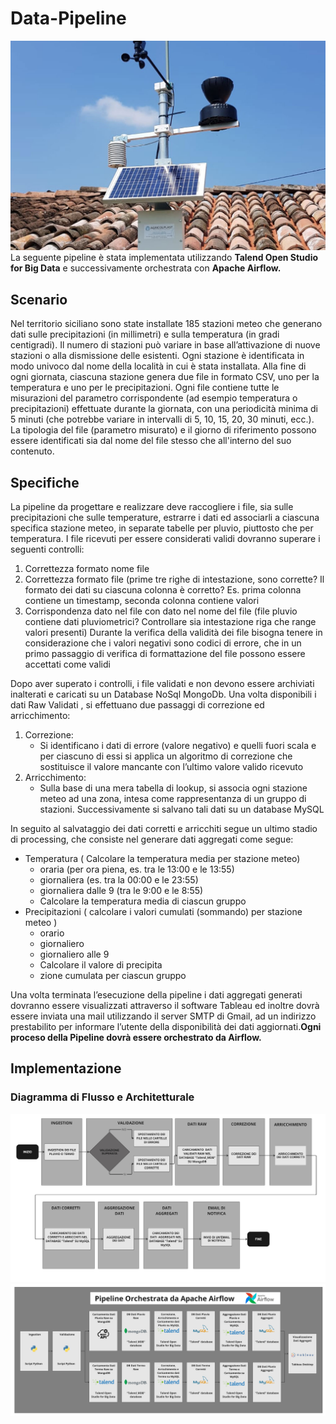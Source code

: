 # Data-Pipeline 
![](Image/stazioni-meteo-4.jpg)
La seguente pipeline è stata implementata utilizzando **Talend Open Studio for Big Data** e successivamente orchestrata con **Apache Airflow.**
## Scenario
Nel territorio siciliano sono state installate 185 stazioni meteo che generano dati sulle precipitazioni (in millimetri) e sulla temperatura (in gradi centigradi). Il numero di stazioni può variare in base all’attivazione di nuove stazioni o alla dismissione delle esistenti. Ogni stazione è identificata in modo univoco dal nome della località in cui è stata installata. Alla fine di ogni giornata, ciascuna stazione genera due file in formato CSV, uno per la temperatura e uno per le precipitazioni. Ogni file contiene tutte le misurazioni del parametro corrispondente (ad esempio temperatura o precipitazioni) effettuate durante la giornata, con una periodicità minima di 5 minuti (che potrebbe variare in intervalli di 5, 10, 15, 20, 30 minuti, ecc.). La tipologia del file (parametro misurato) e il giorno di riferimento possono essere identificati sia dal nome del file stesso che all'interno del suo contenuto.
## Specifiche
La pipeline da progettare e realizzare deve  raccogliere i file, sia sulle precipitazioni che sulle temperature, estrarre i dati ed associarli a ciascuna specifica stazione meteo, in separate tabelle per pluvio, piuttosto che per temperatura.
I file ricevuti per essere considerati validi dovranno superare i seguenti controlli:
1. Correttezza formato nome file
2.  Correttezza formato file (prime tre righe di intestazione, sono corrette? Il formato dei dati su ciascuna colonna è corretto? Es. prima colonna contiene un 	timestamp, seconda colonna contiene valori
3. Corrispondenza dato nel file con dato nel nome del file (file pluvio contiene dati pluviometrici? Controllare sia intestazione riga che range valori presenti)
Durante la verifica della validità dei file bisogna tenere in considerazione che i valori negativi sono codici di errore, che in un primo passaggio di verifica di formattazione del file possono essere accettati come validi

Dopo aver superato i controlli, i file validati e non devono essere archiviati inalterati e caricati su un Database NoSql MongoDb. Una volta disponibili i dati Raw Validati , si effettuano due passaggi di correzione ed arricchimento:
1. Correzione:
	- Si identificano i dati di errore (valore negativo) e quelli fuori scala e per ciascuno di essi si applica un algoritmo di correzione che sostituisce il valore mancante con l’ultimo valore valido ricevuto
2. Arricchimento:
	- Sulla base di una mera tabella di lookup, si associa ogni stazione meteo ad una zona, intesa come rappresentanza di un gruppo di stazioni.
	Successivamente si salvano tali dati su un database MySQL

In seguito al salvataggio dei dati corretti e arricchiti segue un ultimo stadio di processing, che consiste nel generare dati aggregati come segue:
 
- Temperatura ( Calcolare la temperatura media per stazione meteo)
  	- oraria (per ora piena, es. tra le 13:00 e le 13:55)
	- giornaliera (es. tra la 00:00 e le 23:55)
   	- giornaliera dalle 9 (tra le 9:00 e le 8:55)
  	- Calcolare la temperatura media di ciascun gruppo
- Precipitazioni ( calcolare i valori cumulati (sommando) per stazione meteo )
  	- orario
  	- giornaliero
 	- giornaliero alle 9
  	- Calcolare il valore di precipita
  	- zione cumulata per ciascun gruppo
  	  
Una volta terminata l’esecuzione della pipeline i dati aggregati generati dovranno essere visualizzati attraverso il software Tableau  ed inoltre dovrà essere inviata una mail utilizzando il server SMTP di Gmail, ad un indirizzo prestabilito per informare l’utente della disponibilità dei dati aggiornati.**Ogni proceso della Pipeline dovrà essere orchestrato da Airflow.**

## Implementazione

### Diagramma di Flusso e Architetturale
![](Image/PIPELINE_detailed_V2.jpg)
![](Image/pipeline_architettura.jpg)

